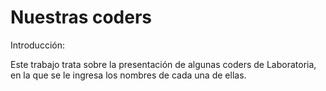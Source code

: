 # Nuestras coders

Introducción:

Este trabajo trata sobre la presentación de algunas coders de Laboratoria, en la que se le ingresa los nombres de cada una de ellas.
